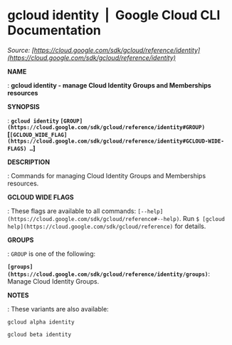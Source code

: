# gcloud identity  |  Google Cloud CLI Documentation

*Source: [https://cloud.google.com/sdk/gcloud/reference/identity](https://cloud.google.com/sdk/gcloud/reference/identity)*

**NAME**

: **gcloud identity - manage Cloud Identity Groups and Memberships resources**

**SYNOPSIS**

: **`gcloud identity` `[GROUP](https://cloud.google.com/sdk/gcloud/reference/identity#GROUP)` [`[GCLOUD_WIDE_FLAG](https://cloud.google.com/sdk/gcloud/reference/identity#GCLOUD-WIDE-FLAGS) …`]**

**DESCRIPTION**

: Commands for managing Cloud Identity Groups and Memberships resources.

**GCLOUD WIDE FLAGS**

: These flags are available to all commands: `[--help](https://cloud.google.com/sdk/gcloud/reference#--help)`.
Run `$ [gcloud help](https://cloud.google.com/sdk/gcloud/reference)` for details.

**GROUPS**

: ``GROUP`` is one of the following:

**`[groups](https://cloud.google.com/sdk/gcloud/reference/identity/groups)`**:
Manage Cloud Identity Groups.

**NOTES**

: These variants are also available:

```
gcloud alpha identity
```

```
gcloud beta identity
```